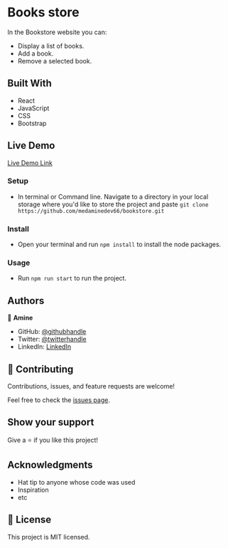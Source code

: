 # Books store
In the Bookstore website you can:

- Display a list of books.
- Add a book.
- Remove a selected book.

## Built With

- React
- JavaScript
- CSS
- Bootstrap

## Live Demo

[Live Demo Link](https://medaminedev66.github.io/bookstore/)

### Setup
- In terminal or Command line. Navigate to a directory in your local storage where you'd like to store the project and paste ```git clone https://github.com/medaminedev66/bookstore.git```
### Install
- Open your terminal and run `npm install` to install the node packages.
### Usage
- Run `npm run start` to run the project.

## Authors

👤 **Amine**

- GitHub: [@githubhandle](https://github.com/medaminedev66)
- Twitter: [@twitterhandle](https://twitter.com/medaminesmahi)
- LinkedIn: [LinkedIn](https://www.linkedin.com/in/mohammed-amine-smahi-1b8615187)


## 🤝 Contributing

Contributions, issues, and feature requests are welcome!

Feel free to check the [issues page](../../issues/).

## Show your support

Give a ⭐️ if you like this project!

## Acknowledgments

- Hat tip to anyone whose code was used
- Inspiration
- etc

## 📝 License

This project is MIT licensed.
